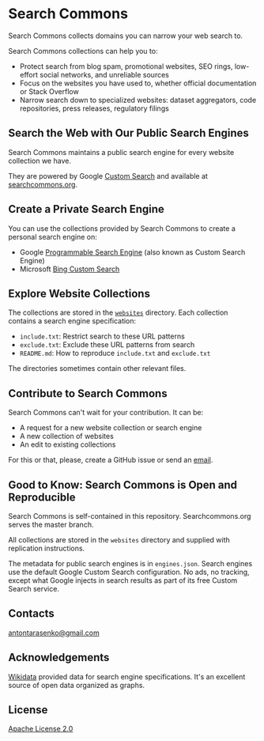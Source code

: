 # Search Commons

Search Commons collects domains you can narrow your web search to.

Search Commons collections can help you to:

* Protect search from blog spam, promotional websites, SEO rings, low-effort social networks, and unreliable sources
* Focus on the websites you have used to, whether official documentation or Stack Overflow
* Narrow search down to specialized websites: dataset aggregators, code repositories, press releases, regulatory filings


## Search the Web with Our Public Search Engines

Search Commons maintains a public search engine for every website collection we have.

They are powered by Google [Custom Search][1] and available at [searchcommons.org][4].


## Create a Private Search Engine

You can use the collections provided by Search Commons to create a personal search engine on:

* Google [Programmable Search Engine][1] (also known as Custom Search Engine)
* Microsoft [Bing Custom Search][2]


## Explore Website Collections

The collections are stored in the [`websites`](websites/) directory. Each collection contains a search engine specification:

* `include.txt`: Restrict search to these URL patterns
* `exclude.txt`: Exclude these URL patterns from search
* `README.md`: How to reproduce `include.txt` and `exclude.txt`

The directories sometimes contain other relevant files.


## Contribute to Search Commons

Search Commons can't wait for your contribution. It can be:

* A request for a new website collection or search engine
* A new collection of websites
* An edit to existing collections

For this or that, please, create a GitHub issue or send an [email][3].


## Good to Know: Search Commons is Open and Reproducible

Search Commons is self-contained in this repository. Searchcommons.org serves the master branch.

All collections are stored in the `websites` directory and supplied with replication instructions.

The metadata for public search engines is in `engines.json`. Search engines use the default Google Custom Search configuration. No ads, no tracking, except what Google injects in search results as part of its free Custom Search service.


## Contacts

[antontarasenko@gmail.com][3]


## Acknowledgements

[Wikidata](https://www.wikidata.org/) provided data for search engine specifications. It's an excellent source of open data organized as graphs.


## License

[Apache License 2.0](LICENSE.txt)


  [1]: https://programmablesearchengine.google.com/
  [2]: https://www.customsearch.ai/
  [3]: mailto:antontarasenko@gmail.com
  [4]: https://searchcommons.org/

